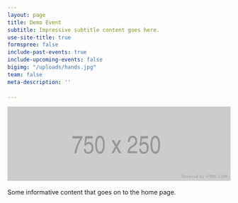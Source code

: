 ```yaml
---
layout: page
title: Demo Event
subtitle: Impressive subtitle content goes here.
use-site-title: true
formspree: false
include-past-events: true
include-upcoming-events: false
bigimg: "/uploads/hands.jpg"
team: false
meta-description: ''

---
```

![](/uploads/demoeventposter.png)

Some informative content that goes on to the home page.
